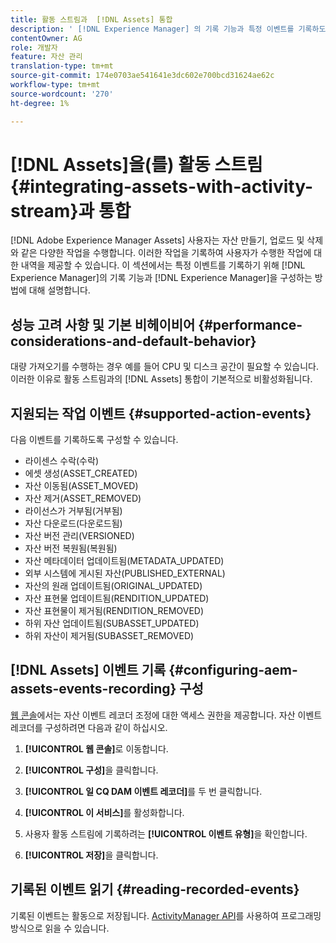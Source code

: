 ```yaml
---
title: 활동 스트림과  [!DNL Assets] 통합
description: ' [!DNL Experience Manager] 의 기록 기능과 특정 이벤트를 기록하도록 구성하는 방법에 대해 설명합니다.'
contentOwner: AG
role: 개발자
feature: 자산 관리
translation-type: tm+mt
source-git-commit: 174e0703ae541641e3dc602e700bcd31624ae62c
workflow-type: tm+mt
source-wordcount: '270'
ht-degree: 1%

---
```



# [!DNL Assets]을(를) 활동 스트림 {#integrating-assets-with-activity-stream}과 통합

[!DNL Adobe Experience Manager Assets] 사용자는 자산 만들기, 업로드 및 삭제와 같은 다양한 작업을 수행합니다. 이러한 작업을 기록하여 사용자가 수행한 작업에 대한 내역을 제공할 수 있습니다. 이 섹션에서는 특정 이벤트를 기록하기 위해 [!DNL Experience Manager]의 기록 기능과 [!DNL Experience Manager]을 구성하는 방법에 대해 설명합니다.

## 성능 고려 사항 및 기본 비헤이비어 {#performance-considerations-and-default-behavior}

대량 가져오기를 수행하는 경우 예를 들어 CPU 및 디스크 공간이 필요할 수 있습니다. 이러한 이유로 활동 스트림과의 [!DNL Assets] 통합이 기본적으로 비활성화됩니다.

## 지원되는 작업 이벤트 {#supported-action-events}

다음 이벤트를 기록하도록 구성할 수 있습니다.

* 라이센스 수락(수락)
* 에셋 생성(ASSET_CREATED)
* 자산 이동됨(ASSET_MOVED)
* 자산 제거(ASSET_REMOVED)
* 라이선스가 거부됨(거부됨)
* 자산 다운로드(다운로드됨)
* 자산 버전 관리(VERSIONED)
* 자산 버전 복원됨(복원됨)
* 자산 메타데이터 업데이트됨(METADATA_UPDATED)
* 외부 시스템에 게시된 자산(PUBLISHED_EXTERNAL)
* 자산의 원래 업데이트됨(ORIGINAL_UPDATED)
* 자산 표현물 업데이트됨(RENDITION_UPDATED)
* 자산 표현물이 제거됨(RENDITION_REMOVED)
* 하위 자산 업데이트됨(SUBASSET_UPDATED)
* 하위 자산이 제거됨(SUBASSET_REMOVED)

## [!DNL Assets] 이벤트 기록 {#configuring-aem-assets-events-recording} 구성

[웹 콘솔](/help/sites-deploying/configuring-osgi.md)에서는 자산 이벤트 레코더 조정에 대한 액세스 권한을 제공합니다. 자산 이벤트 레코더를 구성하려면 다음과 같이 하십시오.

1. **[!UICONTROL 웹 콘솔]**&#x200B;로 이동합니다.

1. **[!UICONTROL 구성]**&#x200B;을 클릭합니다.

1. **[!UICONTROL 일 CQ DAM 이벤트 레코더]**&#x200B;를 두 번 클릭합니다.

1. **[!UICONTROL 이 서비스]**&#x200B;를 활성화합니다.

1. 사용자 활동 스트림에 기록하려는 **[!UICONTROL 이벤트 유형]**&#x200B;을 확인합니다.

1. **[!UICONTROL 저장]**&#x200B;을 클릭합니다.

## 기록된 이벤트 읽기 {#reading-recorded-events}

기록된 이벤트는 활동으로 저장됩니다. [ActivityManager API](https://helpx.adobe.com/experience-manager/6-5/sites/developing/using/reference-materials/javadoc/com/adobe/granite/activitystreams/ActivityManager.html)를 사용하여 프로그래밍 방식으로 읽을 수 있습니다.
